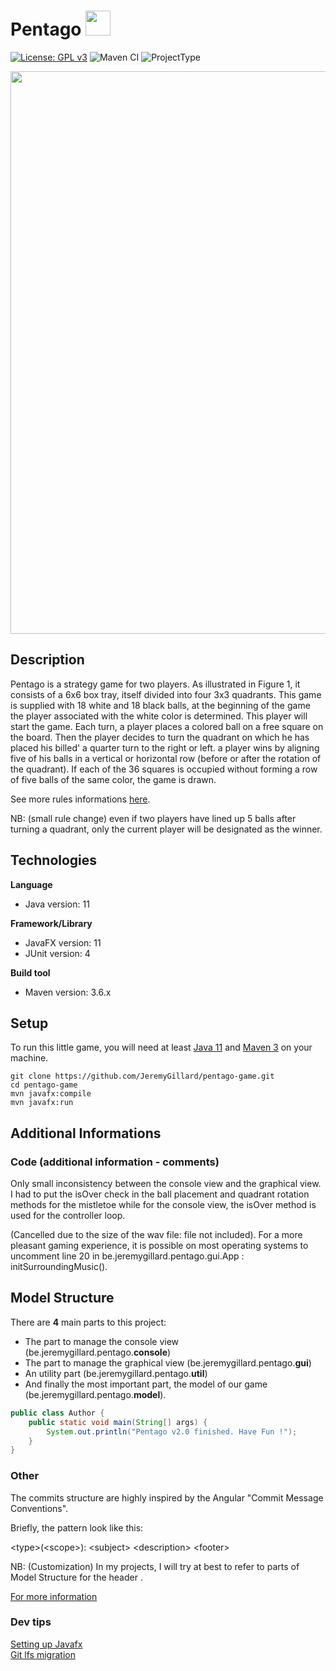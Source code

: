# Pentago <img src="./media/img/icon.png" width="40" height="40"> 

[![License: GPL v3](https://img.shields.io/badge/License-GPLv3-blue.svg)](https://www.gnu.org/licenses/gpl-3.0)
![Maven CI](https://github.com/JeremyGillard/pentago-game/workflows/Maven%20CI/badge.svg)
![ProjectType](https://img.shields.io/badge/ProjectType-School-blue)

<img src="./media/img/capture.png" width="900">

## Description

Pentago is a strategy game for two players. As illustrated in Figure 1, it consists of a 6x6 box tray, itself divided into four 3x3 quadrants. This game is supplied with 18 white and 18 black balls, at the beginning of the game the player associated with the white color is determined. This player will start the game. Each turn, a player places a colored ball on a free square on the board. Then the player decides to turn the quadrant on which he has placed his billed' a quarter turn to the right or left. a player wins by aligning five of his balls in a vertical or horizontal row (before or after the rotation of the quadrant). If each of the 36 squares is occupied without forming a row of five balls of the same color, the game is drawn.

See more rules informations [here](PentagoRulesStrategy.pdf).

NB: (small rule change) even if two players have lined up 5 balls after turning a quadrant, only the current player will be designated as the winner.

## Technologies

**Language**
- Java version: 11

**Framework/Library**
- JavaFX version: 11
- JUnit version: 4

**Build tool**
- Maven version: 3.6.x

## Setup

To run this little game, you will need at least [Java 11](https://www.oracle.com/java/technologies/javase/jdk11-archive-downloads.html) and [Maven 3](https://maven.apache.org/download.cgi) on your machine.

```
git clone https://github.com/JeremyGillard/pentago-game.git
cd pentago-game
mvn javafx:compile
mvn javafx:run
```

## Additional Informations

### Code (additional information - comments)

Only small inconsistency between the console view and the graphical view. I had to put the isOver check in the ball placement and quadrant rotation methods for the mistletoe while for the console view, the isOver method is used for the controller loop.

(Cancelled due to the size of the wav file: file not included). For a more pleasant gaming experience, it is possible on most operating systems to uncomment line 20 in be.jeremygillard.pentago.gui.App : initSurroundingMusic().

## Model Structure

There are **4** main parts to this project:
+ The part to manage the console view (be.jeremygillard.pentago.**console**)
+ The part to manage the graphical view (be.jeremygillard.pentago.**gui**)
+ An utility part (be.jeremygillard.pentago.**util**) 
+ And finally the most important part, the model of our game (be.jeremygillard.pentago.**model**).

```java
public class Author {
    public static void main(String[] args) {
        System.out.println("Pentago v2.0 finished. Have Fun !");
    }
}
```

### Other
The commits structure are highly inspired by the Angular "Commit Message Conventions".

Briefly, the pattern look like this:

\<type\>(\<scope\>): \<subject\>
\<description\>
\<footer\>

NB: (Customization) In my projects, I will try at best to refer to parts of Model Structure for the header <scope>.

[For more information](https://gist.github.com/stephenparish/9941e89d80e2bc58a153#file-commit-md)

### Dev tips

[Setting up Javafx](https://openjfx.io/openjfx-docs/#introduction)  
[Git lfs migration](https://notiz.dev/blog/migrate-git-repo-to-git-lfs#4-migrate-git-history)
